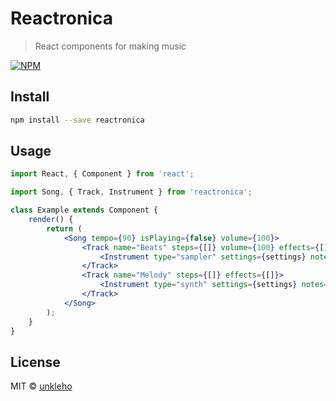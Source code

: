 # Reactronica

> React components for making music

[![NPM](https://img.shields.io/npm/v/reactronica.svg)](https://www.npmjs.com/package/reactronica)

## Install

```bash
npm install --save reactronica
```

## Usage

```jsx
import React, { Component } from 'react';

import Song, { Track, Instrument } from 'reactronica';

class Example extends Component {
	render() {
		return (
			<Song tempo={90} isPlaying={false} volume={100}>
				<Track name="Beats" steps={[]} volume={100} effects={[]}>
					<Instrument type="sampler" settings={settings} notes={[]} />
				</Track>
				<Track name="Melody" steps={[]} effects={[]}>
					<Instrument type="synth" settings={settings} notes={[]} />
				</Track>
			</Song>
		);
	}
}
```

## License

MIT © [unkleho](https://github.com/unkleho)
